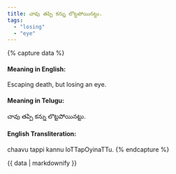 ```yaml
---
title: చావు తప్పి కన్ను లొట్టపోయినట్టు.
tags:
  - "losing"
  - "eye"
---
```


{% capture data %}
#### Meaning in English:
Escaping death, but losing an eye.

#### Meaning in Telugu:
చావు తప్పి కన్ను లొట్టపోయినట్టు.

#### English Transliteration:
chaavu tappi kannu loTTapOyinaTTu.
{% endcapture %}

{{ data | markdownify }}

